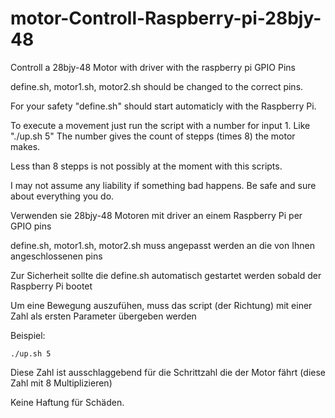 # motor-Controll-Raspberry-pi-28bjy-48
Controll a 28bjy-48 Motor with driver with the raspberry pi GPIO Pins

define.sh, motor1.sh, motor2.sh should be changed to the correct pins.

For your safety "define.sh" should start automaticly with the Raspberry Pi.

To execute a movement just run the script with a number for input 1.
Like "./up.sh 5"
The number gives the count of stepps (times 8) the motor makes.

Less than 8 stepps is not possibly at the moment with this scripts.

I may not assume any liability if something bad happens. Be safe and sure about everything you do.


Verwenden sie 28bjy-48 Motoren mit driver an einem Raspberry Pi per GPIO pins

define.sh, motor1.sh, motor2.sh muss angepasst werden an die von Ihnen angeschlossenen pins

Zur Sicherheit sollte die define.sh automatisch gestartet werden sobald der Raspberry Pi bootet

Um eine Bewegung auszufühen, muss das script (der Richtung) mit einer Zahl als ersten Parameter übergeben werden

Beispiel:

    ./up.sh 5

Diese Zahl ist ausschlaggebend für die Schrittzahl die der Motor fährt (diese Zahl mit 8 Multiplizieren)


Keine Haftung für Schäden.
